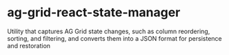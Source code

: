 # ag-grid-react-state-manager

Utility that captures AG Grid state changes, such as column reordering, sorting, and filtering, and converts them into a JSON format for persistence and restoration
